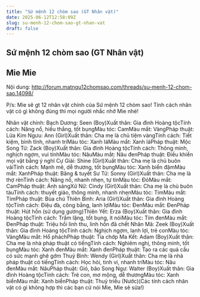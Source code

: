 ```yaml
---
title: "Sứ mệnh 12 chòm sao (GT Nhân vật)"
date: 2025-06-12T12:58:09Z
slug: su-menh-12-chom-sao-gt-nhan-vat
draft: false
---
```


## Sứ mệnh 12 chòm sao (GT Nhân vật)

## Mie Mie

Nội dung: http://forum.matngu12chomsao.com/threads/su-menh-12-chom-sao.14098/
 
P/s: Mie sẽ gt 12 nhân vật chính của Sứ mệnh 12 chòm sao! Tính cách nhân vật có gì không đúng thì mọi người nhắc nhở Mie nhé!
 
Nhân vật chính:
Bạch Dương: Seen (Boy)Xuất thân: Gia đình Hoàng tộcTính cách: Năng nổ, hiếu thắng, tốt bụngMàu tóc: CamMàu mắt: VàngPháp thuật: Lửa
Kim Ngưu: Ann (Girl)Xuất thân: Cha mẹ là chủ tiệm vàngTính cách: Tiết kiệm, bình tĩnh, nhanh tríMàu tóc: Xanh láMàu mắt: Xanh láPháp thuật: Mộc
Song Tử: Zack (Boy)Xuất thân: Gia đình Hoàng tộcTính cách: Thông minh, nghịch ngợm, vui tínhMàu tóc: NâuMàu mắt: Nâu đenPháp thuật: Điều khiển mọi vật bằng ý nghĩ
Cự Giải: Shine (Girl)Xuất thân: Cha mẹ là chủ buôn vảiTính cách: Mạnh mẽ, dễ thương, tốt bụngMàu tóc: Xanh biển đậmMàu mắt: XanhPháp thuật: Băng & tuyết
Sư Tử: Sonny (Girl)Xuất thân: Cha mẹ là thợ rènTính cách: Năng nổ, nhanh nhẹn, tự tinMàu tóc: ĐỏMàu mắt: CamPháp thuật: Ánh sángXử Nữ: Cindy (Girl)Xuất thân: Cha mẹ là chủ buôn tàuTính cách: thuyết giáo, thông minh, nhanh nhẹnMàu tóc: TímMàu mắt: TímPháp thuật: Bùa chú
Thiên Bình: Aria (Girl)Xuất thân: Gia đình Hoàng tộcTính cách: Điệu đà, công bằng, lanh lợiMàu tóc: ĐenMàu mắt: ĐenPháp thuật: Hút hồn (sử dụng gương)Thiên Yết: Erza (Boy)Xuất thân: Gia đình Hoàng tộcTính cách: Trầm lặng, tốt bụng, ít nóiMàu tóc: Tím đenMàu mắt: ĐenPháp thuật: Triệu hồi linh thu, linh hồn đã chết
Nhân Mã: Zeek (Boy)Xuất thân: Gia đình Hoàng tộcTính cách: Nghịch ngợm, lanh lợi, trẻ conMàu tóc: VàngMàu mắt: Hổ pháchPháp thuật: Tia chớp
Ma Kết: Adam (Boy)Xuất thân: Cha mẹ là nhà pháp thuật có tiếngTính cách: Nghiêm nghị, thông minh, tốt bụngMàu tóc: Xanh đenMàu mắt: Xanh đenPháp thuật: Tạo ra các quả cầu có sức mạnh ghê gớm
Thuỷ Bình: Wendy (Girl)Xuất thân: Cha mẹ là nhà pháp thuật có tiếngTính cách: Học hỏi, tinh vi, nhanh tríMàu tóc: Nâu đenMàu mắt: NâuPháp thuật: Gió, bão
Song Ngư: Walter (Boy)Xuất thân: Gia đình Hoàng tộcTính cách: Trẻ con, mơ mộng, dễ thươngMàu tóc: Xanh biểnMàu mắt: Xanh biểnPháp thuật: Thuỷ triều (Nước)(Các tính cách nhân vật có gì không hợp thì các bạn cứ nói Mie, Mie sẽ sửa!)